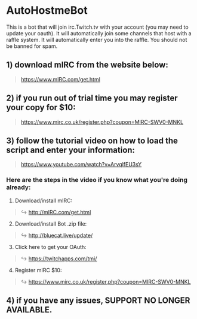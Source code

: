 # AutoHostmeBot
This is a bot that will join irc.Twitch.tv with your account (you may need to update your oauth). It will automatically join some channels that host with a raffle system. It will automatically enter you into the raffle. You should not be banned for spam.

## 1) download mIRC from the website below:
> https://www.mIRC.com/get.html

## 2) if you run out of trial time you may register your copy for $10:
> https://www.mirc.co.uk/register.php?coupon=MIRC-SWV0-MNKL

## 3) follow the tutorial video on how to load the script and enter your information:
> https://www.youtube.com/watch?v=ArvqlfEU3sY

### Here are the steps in the video if you know what you're doing already:
1) Download/install mIRC:
>   ↪︎    http://mIRC.com/get.html
2) Download/install Bot .zip file:
>   ↪︎    http://bluecat.live/update/
3) Click here to get your OAuth:
>   ↪︎    https://twitchapps.com/tmi/
4) Register mIRC $10:
>   ↪︎    https://www.mirc.co.uk/register.php?coupon=MIRC-SWV0-MNKL

## 4) if you have any issues, SUPPORT NO LONGER AVAILABLE.
